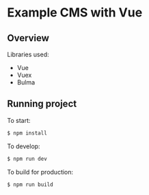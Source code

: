 # Example CMS with Vue

## Overview

Libraries used:
- Vue
- Vuex
- Bulma

## Running project
To start:

```bash
$ npm install
```

To develop:

```bash
$ npm run dev
```

To build for production:


```bash
$ npm run build
```

